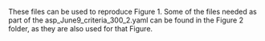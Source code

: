 
These files can be used to reproduce Figure 1. Some of the files needed as part of the asp_June9_criteria_300_2.yaml can be found in the Figure 2 folder, as they are also used for that Figure.
